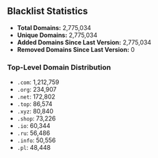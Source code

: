 ## Blacklist Statistics

- **Total Domains:** 2,775,034
- **Unique Domains:** 2,775,034
- **Added Domains Since Last Version:** 2,775,034
- **Removed Domains Since Last Version:** 0

### Top-Level Domain Distribution

-  `.com`: 1,212,759
-  `.org`: 234,907
-  `.net`: 172,802
-  `.top`: 86,574
-  `.xyz`: 80,840
-  `.shop`: 73,226
-  `.io`: 60,344
-  `.ru`: 56,486
-  `.info`: 50,556
-  `.pl`: 48,448
